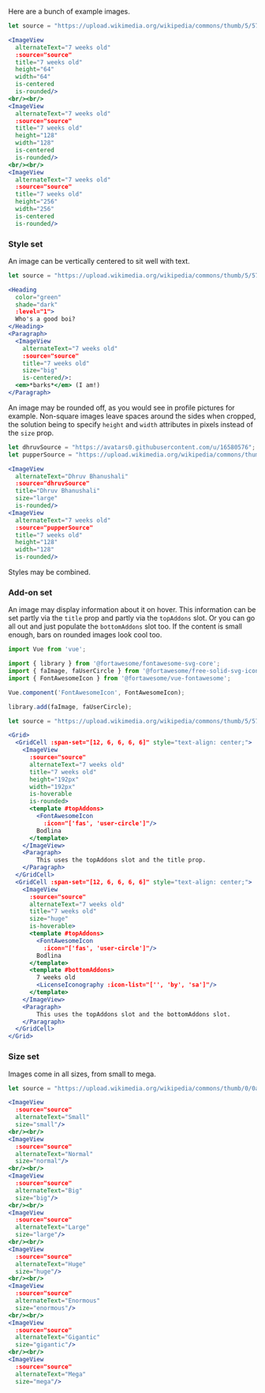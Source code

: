 Here are a bunch of example images.

```jsx
let source = "https://upload.wikimedia.org/wikipedia/commons/thumb/5/57/7weeks_old.JPG/1024px-7weeks_old.JPG";

<ImageView
  alternateText="7 weeks old"
  :source="source"
  title="7 weeks old"
  height="64"
  width="64"
  is-centered
  is-rounded/>
<br/><br/>
<ImageView
  alternateText="7 weeks old"
  :source="source"
  title="7 weeks old"
  height="128"
  width="128"
  is-centered
  is-rounded/>
<br/><br/>
<ImageView
  alternateText="7 weeks old"
  :source="source"
  title="7 weeks old"
  height="256"
  width="256"
  is-centered
  is-rounded/>
```

### Style set

An image can be vertically centered to sit well with text.

```jsx
let source = "https://upload.wikimedia.org/wikipedia/commons/thumb/5/57/7weeks_old.JPG/1024px-7weeks_old.JPG";

<Heading 
  color="green"
  shade="dark"
  :level="1">
  Who's a good boi?
</Heading>
<Paragraph>
  <ImageView 
    alternateText="7 weeks old"
    :source="source"
    title="7 weeks old"
    size="big"
    is-centered/>:
  <em>*barks*</em> (I am!)
</Paragraph>
```

An image may be rounded off, as you would see in profile pictures for example.
Non-square images leave spaces around the sides when cropped, the solution being
to specify `height` and `width` attributes in pixels instead of the `size` prop.

```jsx
let dhruvSource = "https://avatars0.githubusercontent.com/u/16580576";
let pupperSource = "https://upload.wikimedia.org/wikipedia/commons/thumb/5/57/7weeks_old.JPG/1024px-7weeks_old.JPG";

<ImageView
  alternateText="Dhruv Bhanushali"
  :source="dhruvSource"
  title="Dhruv Bhanushali"
  size="large"
  is-rounded/>
<ImageView
  alternateText="7 weeks old"
  :source="pupperSource"
  title="7 weeks old"
  height="128"
  width="128"
  is-rounded/>
```

Styles may be combined.

### Add-on set

An image may display information about it on hover. This information can be set
partly via the `title` prop and partly via the `topAddons` slot. Or you can go
all out and just populate the `bottomAddons` slot too. If the content is small
enough, bars on rounded images look cool too.

```jsx
import Vue from 'vue';

import { library } from '@fortawesome/fontawesome-svg-core';
import { faImage, faUserCircle } from '@fortawesome/free-solid-svg-icons';
import { FontAwesomeIcon } from '@fortawesome/vue-fontawesome';

Vue.component('FontAwesomeIcon', FontAwesomeIcon); 

library.add(faImage, faUserCircle);

let source = "https://upload.wikimedia.org/wikipedia/commons/thumb/5/57/7weeks_old.JPG/1024px-7weeks_old.JPG";

<Grid>
  <GridCell :span-set="[12, 6, 6, 6, 6]" style="text-align: center;">
    <ImageView
      :source="source"
      alternateText="7 weeks old"
      title="7 weeks old"
      height="192px"
      width="192px"
      is-hoverable
      is-rounded>
      <template #topAddons>
        <FontAwesomeIcon
          :icon="['fas', 'user-circle']"/>
        Bodlina
      </template>
    </ImageView>
    <Paragraph>
        This uses the topAddons slot and the title prop.
    </Paragraph>
  </GridCell>
  <GridCell :span-set="[12, 6, 6, 6, 6]" style="text-align: center;">
    <ImageView
      :source="source"
      alternateText="7 weeks old"
      title="7 weeks old"
      size="huge"
      is-hoverable>
      <template #topAddons>
        <FontAwesomeIcon
          :icon="['fas', 'user-circle']"/>
        Bodlina
      </template>
      <template #bottomAddons>
        7 weeks old
        <LicenseIconography :icon-list="['', 'by', 'sa']"/>
      </template>
    </ImageView>
    <Paragraph>
        This uses the topAddons slot and the bottomAddons slot.
    </Paragraph>
  </GridCell>
</Grid>
```

### Size set

Images come in all sizes, from small to mega.

```jsx { "props": { "className": "contain-content" } }
let source = "https://upload.wikimedia.org/wikipedia/commons/thumb/0/0a/Mausoleo_de_Baha-ud-Din_Naqshbandi_07.jpg/768px-Mausoleo_de_Baha-ud-Din_Naqshbandi_07.jpg";

<ImageView
  :source="source"
  alternateText="Small"
  size="small"/>
<br/><br/>
<ImageView
  :source="source"
  alternateText="Normal"
  size="normal"/>
<br/><br/>
<ImageView
  :source="source"
  alternateText="Big"
  size="big"/>
<br/><br/>
<ImageView
  :source="source"
  alternateText="Large"
  size="large"/>
<br/><br/>
<ImageView
  :source="source"
  alternateText="Huge"
  size="huge"/>
<br/><br/>
<ImageView
  :source="source"
  alternateText="Enormous"
  size="enormous"/>
<br/><br/>
<ImageView
  :source="source"
  alternateText="Gigantic"
  size="gigantic"/>
<br/><br/>
<ImageView
  :source="source"
  alternateText="Mega"
  size="mega"/>
```
